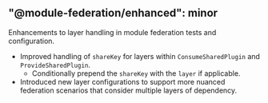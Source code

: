 "@module-federation/enhanced": minor
---

Enhancements to layer handling in module federation tests and configuration.

- Improved handling of `shareKey` for layers within `ConsumeSharedPlugin` and `ProvideSharedPlugin`.
  - Conditionally prepend the `shareKey` with the `layer` if applicable.
- Introduced new layer configurations to support more nuanced federation scenarios that consider multiple layers of dependency.
```

